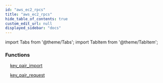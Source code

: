 ```yaml
---
id: "aws_ec2_rpcs"
title: "aws_ec2_rpcs"
hide_table_of_contents: true
custom_edit_url: null
displayed_sidebar: "docs"
---
```


import Tabs from '@theme/Tabs';
import TabItem from '@theme/TabItem';

<Tabs>
  <TabItem value="Components" label="Components" default>

### Functions
    [key_pair_import](../../aws/tables/aws_ec2_rpcs_import.KeyPairImportRpc)

    [key_pair_request](../../aws/tables/aws_ec2_rpcs_request.KeyPairRequestRpc)

</TabItem>
  <TabItem value="Code examples" label="Code examples">

</TabItem>
</Tabs>
